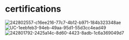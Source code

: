 # certifications
![242802557-c16ee216-77c7-4b12-b971-184b323348ae](https://github.com/MdRiyaz366/certifications/assets/113741382/1db27512-941c-4f62-8105-bf3f75092ee5)
![UC-1eebfeb3-94eb-49aa-95d1-55d3cc4ead49](https://github.com/MdRiyaz366/certifications/assets/113741382/cb8af0e5-791b-42b5-833d-722da87b2690)
![242801792-2425a14c-8d60-4423-8adb-1c6a369049d7](https://github.com/MdRiyaz366/certifications/assets/113741382/3499e65c-b126-44f7-8756-3daf0cd1f8bd)
